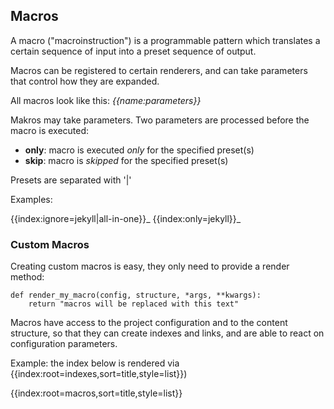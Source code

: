 ## Macros

A macro ("macroinstruction") is a programmable pattern which translates a certain sequence of input into a preset sequence of output.

Macros can be registered to certain renderers, and can take parameters that control how they are expanded.

All macros look like this: _&#0123;&#0123;name:parameters&#0125;&#0125;_ 

Makros may take parameters. Two parameters are processed before the macro is executed:

- **only**: macro is executed _only_ for the specified preset(s)
- **skip**: macro is _skipped_ for the specified preset(s)

Presets are separated with '|'

Examples:

   &#0123;&#0123;index:ignore=jekyll|all-in-one&#0125;&#0125;_
   &#0123;&#0123;index:only=jekyll&#0125;&#0125;_

### Custom Macros

Creating custom macros is easy, they only need to provide a render method:

    def render_my_macro(config, structure, *args, **kwargs):
        return "macros will be replaced with this text"


Macros have access to the project configuration and to the content structure, so that they can create indexes and links, and are able to react on configuration parameters.


Example: the index below is rendered via &#0123;&#0123;index:root=indexes,sort=title,style=list&#0125;&#0125;)

{{index:root=macros,sort=title,style=list}}


